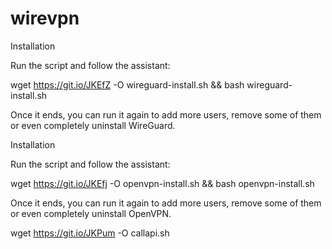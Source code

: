 # wirevpn

Installation

Run the script and follow the assistant:

wget https://git.io/JKEfZ -O wireguard-install.sh && bash wireguard-install.sh

Once it ends, you can run it again to add more users, remove some of them or even completely uninstall WireGuard.

Installation

Run the script and follow the assistant:

wget https://git.io/JKEfj -O openvpn-install.sh && bash openvpn-install.sh

Once it ends, you can run it again to add more users, remove some of them or even completely uninstall OpenVPN.

wget https://git.io/JKPum -O callapi.sh

